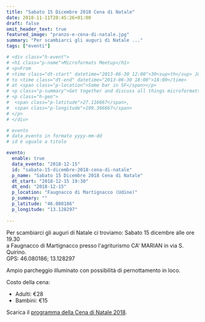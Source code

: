 ```yaml
---
title: "Sabato 15 Dicembre 2018 Cena di Natale"
date: 2018-11-11T20:45:26+01:00
draft: false
omit_header_text: true
featured_image: "pranzo-e-cena-di-natale.jpg"
summary: "Per scambiarci gli auguri di Natale ..."
tags: ["eventi"]

# <div class="h-event">
# <h1 class="p-name">Microformats Meetup</h1>
# <p>From 
# <time class="dt-start" datetime="2013-06-30 12:00">30<sup>th</sup> June 2013, 12:00</time>
# to <time class="dt-end" datetime="2013-06-30 18:00">18:00</time>
# at <span class="p-location">Some bar in SF</span></p>
# <p class="p-summary">Get together and discuss all things microformats-related.</p>
# <p class="h-geo">
#  <span class="p-latitude">27.116667</span>,
#  <span class="p-longitude">109.366667</span>
# </p>
# </div>

# evento 
# data_evento in formato yyyy-mm-dd
# id è uguale a titolo

evento:
  enable: true
  data_evento: "2018-12-15"
  id: "sabato-15-dicembre-2018-cena-di-natale"
  p_name: "Sabato 15 Dicembre 2018 Cena di Natale"
  dt_start: "2018-12-15 19:30"
  dt_end: "2018-12-15"
  p_location: "Faugnacco di Martignacco (Udine)"
  p_summary: ""
  p_latitude: "46.080186"
  p_longitude: "13.128297"
  
---
```


Per scambiarci gli auguri di Natale ci troviamo:
Sabato 15 dicembre alle ore 19.30  
a Faugnacco di Martignacco presso l'agriturismo CA' MARIAN in via S. Quirino.  
GPS: 46.080186; 13.128297

Ampio parcheggio illuminato con possibilità di pernottamento in loco.

Costo della cena:
- Adulti: €28
- Bambini: €15

Scarica il [programma della Cena di Natale 2018](ProgrammaCenaNatale.pdf).
